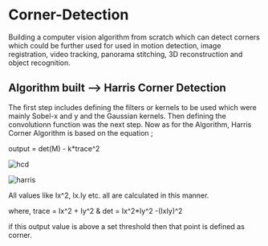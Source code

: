 # Corner-Detection
Building a computer vision algorithm from scratch which can detect corners which could be further used for used in motion detection, image registration, video tracking, panorama stitching, 3D reconstruction and object recognition.

## Algorithm built --> Harris Corner Detection
The first step includes defining the filters or kernels to be used which were mainly Sobel-x and y and the Gaussian kernels. Then defining the convolutionn function was the next step.
Now as for the Algorithm,
Harris Corner Algorithm is based on the equation ;

output = det(M) - k*trace^2

![hcd](https://github.com/K-Tanishq/Corner-Detection/assets/169484818/f4e2167a-7489-4750-98bc-8d82574cc5c4)

![harris](https://github.com/K-Tanishq/Corner-Detection/assets/169484818/8fa46b71-bd94-4ee4-8043-ab6d7608294e)

All values like Ix^2, Ix.Iy etc. all are calculated in this manner.

where, trace = Ix^2 + Iy^2 & det = Ix^2*Iy^2 -(IxIy)^2

if this output value is above a set threshold then that point is defined as corner.
